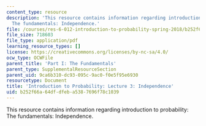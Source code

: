 ```yaml
---
content_type: resource
description: 'This resource contains information regarding introduction to probability:
  The fundamentals: Independence.'
file: /courses/res-6-012-introduction-to-probability-spring-2018/b252f66a64dfdfeba5387696f78c1039_MITRES_6_012S18_L03AS.pdf
file_size: 718603
file_type: application/pdf
learning_resource_types: []
license: https://creativecommons.org/licenses/by-nc-sa/4.0/
ocw_type: OCWFile
parent_title: 'Part I: The Fundamentals'
parent_type: SupplementalResourceSection
parent_uid: 9ca6b310-dc93-095c-9ac0-f0e5f95e6930
resourcetype: Document
title: 'Introduction to Probability: Lecture 3: Independence'
uid: b252f66a-64df-dfeb-a538-7696f78c1039
---
```

This resource contains information regarding introduction to probability: The fundamentals: Independence.